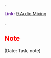 .

<span style="font-weight:bold; color:rgb(112, 48, 160)">Link:</span> [9.Audio Mixing](file:///D:%5CPROJECTS%5CPan&Beri%5C2.Production%5CSeason%202%5CSS2Ep02-NgaVaoLongDat%5C9.Audio%20Mixing)

.

## <span style="color:rgb(255, 0, 0)">Note</span> 
(Date: Task, note)